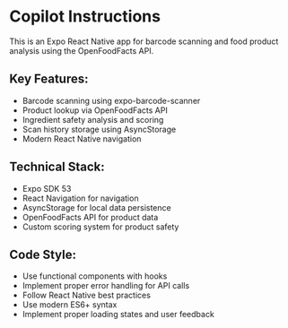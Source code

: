 # Copilot Instructions

<!-- Use this file to provide workspace-specific custom instructions to Copilot. For more details, visit https://code.visualstudio.com/docs/copilot/copilot-customization#_use-a-githubcopilotinstructionsmd-file -->

This is an Expo React Native app for barcode scanning and food product analysis using the OpenFoodFacts API.

## Key Features:
- Barcode scanning using expo-barcode-scanner
- Product lookup via OpenFoodFacts API
- Ingredient safety analysis and scoring
- Scan history storage using AsyncStorage
- Modern React Native navigation

## Technical Stack:
- Expo SDK 53
- React Navigation for navigation
- AsyncStorage for local data persistence
- OpenFoodFacts API for product data
- Custom scoring system for product safety

## Code Style:
- Use functional components with hooks
- Implement proper error handling for API calls
- Follow React Native best practices
- Use modern ES6+ syntax
- Implement proper loading states and user feedback
